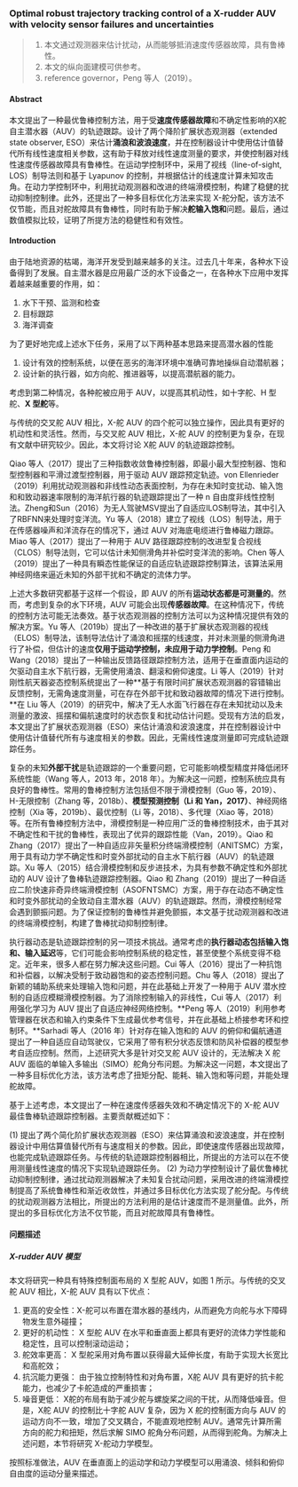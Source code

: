 ### Optimal robust trajectory tracking control of a X-rudder AUV with velocity sensor failures and uncertainties

>1. 本文通过观测器来估计扰动，从而能够抵消速度传感器故障，具有鲁棒性。
>2. 本文的纵向面建模可供参考。
>3. reference governor，Peng 等人（2019）。
>







#### Abstract

本文提出了一种最优鲁棒控制方法，用于受**速度传感器故障**和不确定性影响的X舵自主潜水器（AUV）的轨迹跟踪。设计了两个降阶扩展状态观测器（extended state observer, ESO）来估计**涌浪和波浪速度**，并在控制器设计中使用估计值替代所有线性速度相关参数，这有助于释放对线性速度测量的要求，并使控制器对线性速度传感器故障具有鲁棒性。在运动学控制环中，采用了视线（line-of-sight, LOS）制导法则和基于 Lyapunov 的控制，并根据估计的线速度计算未知攻击角。在动力学控制环中，利用扰动观测器和改进的终端滑模控制，构建了稳健的扰动抑制控制律。此外，还提出了一种多目标优化方法来实现 X-舵分配，该方法不仅节能，而且对舵故障具有鲁棒性，同时有助于解决**舵输入饱和**问题。最后，通过数值模拟比较，证明了所提方法的稳健性和有效性。



#### Introduction

由于陆地资源的枯竭，海洋开发受到越来越多的关注。过去几十年来，各种水下设备得到了发展。自主潜水器是应用最广泛的水下设备之一，在各种水下应用中发挥着越来越重要的作用，如：

1. 水下干预、监测和检查
2. 目标跟踪
3. 海洋调查

为了更好地完成上述水下任务，采用了以下两种基本思路来提高潜水器的性能
1) 设计有效的控制系统，以便在恶劣的海洋环境中准确可靠地操纵自动潜航器；
1) 设计新的执行器，如方向舵、推进器等，以提高潜航器的能力。

考虑到第二种情况，各种舵被应用于 AUV，以提高其机动性，如十字舵、H 型舵、**X 型舵**等。

与传统的交叉舵 AUV 相比，X-舵 AUV 的四个舵可以独立操作，因此具有更好的机动性和灵活性。然而，与交叉舵 AUV 相比，X-舵 AUV 的控制更为复杂，在现有文献中研究较少。因此，本文将讨论 X舵 AUV 的轨迹跟踪控制。



Qiao 等人（2017）提出了三种指数收敛鲁棒控制器，即最小最大型控制器、饱和型控制器和平滑过渡型控制器，用于驱动 AUV 跟踪预定轨迹。von Ellenrieder（2019）利用扰动观测器和非线性动态表面控制，为存在未知时变扰动、输入饱和和致动器速率限制的海洋航行器的轨迹跟踪提出了一种 n 自由度非线性控制法。Zheng和Sun（2016）为无人驾驶MSV提出了自适应ILOS制导法，其中引入了RBFNN来处理时变洋流。Yu 等人（2018）建立了视线（LOS）制导法，用于在传感器噪声和洋流存在的情况下，通过 AUV 对海底电缆进行鲁棒磁力跟踪。Miao 等人（2017）提出了一种用于 AUV 路径跟踪控制的改进型复合视线（CLOS）制导法则，它可以估计未知侧滑角并补偿时变洋流的影响。Chen 等人（2019）提出了一种具有瞬态性能保证的自适应轨迹跟踪控制算法，该算法采用神经网络来逼近未知的外部干扰和不确定的流体力学。

上述大多数研究都基于这样一个假设，即 AUV 的所有**运动状态都是可测量的**。然而，考虑到复杂的水下环境，AUV 可能会出现**传感器故障**。在这种情况下，传统的控制方法可能无法奏效。基于状态观测器的控制方法可以为这种情况提供有效的解决方案。Yu 等人（2019b）提出了一种改进的基于扩展状态观测器的视线（ELOS）制导法，该制导法估计了涌浪和摇摆的线速度，并对未测量的侧滑角进行了补偿，但估计的速度**仅用于运动学控制，未应用于动力学控制**。Peng 和 Wang（2018）提出了一种输出反馈路径跟踪控制方法，适用于在垂直面内运动的欠驱动自主水下航行器，无需使用涌浪、翻滚和俯仰速度。Li 等人（2019）针对刚性航天器姿态控制系统提出了一种**基于有限时间扩展状态观测器的容错输出反馈控制，无需角速度测量，可在存在外部干扰和致动器故障的情况下进行控制。**在 Liu 等人（2019）的研究中，解决了无人水面飞行器在存在未知扰动以及未测量的激波、摇摆和偏航速度时的状态恢复和扰动估计问题。受现有方法的启发，本文提出了扩展状态观测器（ESO）来估计涌浪和波浪速度，并在控制器设计中使用估计值替代所有与速度相关的参数。因此，无需线性速度测量即可完成轨迹跟踪任务。

复杂的未知**外部干扰**是轨迹跟踪的一个重要问题，它可能影响模型精度并降低闭环系统性能（Wang 等人，2013 年，2018 年）。为解决这一问题，控制系统应具有良好的鲁棒性。常用的鲁棒控制方法包括但不限于滑模控制（Guo 等，2019）、H-无限控制（Zhang 等，2018b）、**模型预测控制（Li 和 Yan，2017）**、神经网络控制（Xia 等，2019b）、最优控制（Li 等，2018）、多代理（Xiao 等，2018）等。在所有鲁棒控制方法中，滑模控制是一种应用广泛的鲁棒控制技术，由于其对不确定性和干扰的鲁棒性，表现出了优异的跟踪性能（Van，2019）。Qiao 和 Zhang（2017）提出了一种自适应非矢量积分终端滑模控制（ANITSMC）方案，用于具有动力学不确定性和时变外部扰动的自主水下航行器（AUV）的轨迹跟踪。Xu 等人（2015）结合滑模控制和反步进技术，为具有参数不确定性和外部扰动的 AUV 设计了鲁棒轨迹跟踪控制器。Qiao 和 Zhang（2019）提出了一种自适应二阶快速非奇异终端滑模控制（ASOFNTSMC）方案，用于存在动态不确定性和时变外部扰动的全致动自主潜水器（AUV）的轨迹跟踪。然而，滑模控制经常会遇到颤振问题。为了保证控制的鲁棒性并避免颤振，本文基于扰动观测器和改进的终端滑模控制，构建了鲁棒扰动抑制控制律。

执行器动态是轨迹跟踪控制的另一项技术挑战。通常考虑的**执行器动态包括输入饱和、输入延迟**等，它们可能会影响控制系统的稳定性，甚至使整个系统变得不稳定。近年来，很多人都在努力解决这些问题。Cui 等人（2016）提出了一种抗饱和补偿器，以解决受制于致动器饱和的姿态控制问题。Chu 等人（2018）提出了新颖的辅助系统来处理输入饱和问题，并在此基础上开发了一种用于 AUV 潜水控制的自适应模糊滑模控制器。为了消除控制输入的非线性，Cui 等人（2017）利用强化学习为 AUV 提出了自适应神经网络控制。**Peng 等人（2019）利用参考管理器在状态和输入约束条件下生成最优参考信号，并在此基础上桥接参考环和控制环。**Sarhadi 等人（2016 年）针对存在输入饱和的 AUV 的俯仰和偏航通道提出了一种自适应自动驾驶仪，它采用了带有积分状态反馈和防风补偿器的模型参考自适应控制。然而，上述研究大多是针对交叉舵 AUV 设计的，无法解决 X 舵 AUV 面临的单输入多输出（SIMO）舵角分布问题。为解决这一问题，本文提出了一种多目标优化方法，该方法考虑了扭矩分配、能耗、输入饱和等问题，并能处理舵故障。

基于上述考虑，本文提出了一种在速度传感器失效和不确定情况下的 X-舵 AUV 最佳鲁棒轨迹跟踪控制器。主要贡献概述如下：

(1) 提出了两个简化阶扩展状态观测器（ESO）来估算涌浪和波浪速度，并在控制器设计中用估算值替代所有与速度相关的参数。因此，即使速度传感器出现故障，也能完成轨迹跟踪任务。与传统的轨迹跟踪控制器相比，所提出的方法可以在不使用测量线性速度的情况下实现轨迹跟踪任务。
(2) 为动力学控制设计了最优鲁棒扰动抑制控制律，通过扰动观测器解决了未知复合扰动问题，采用改进的终端滑模控制提高了系统鲁棒性和渐近收敛性，并通过多目标优化方法实现了舵分配。与传统的扰动观测器方法相比，所提出的方法利用的是估计速度而不是测量值。此外，所提出的多目标优化方法不仅节能，而且对舵故障具有鲁棒性。



#### 问题描述

##### X-rudder AUV 模型

本文将研究一种具有特殊控制面布局的 X 型舵 AUV，如图 1 所示。与传统的交叉舵 AUV 相比，X-舵 AUV 具有以下优点：

1. 更高的安全性：X-舵可以布置在潜水器的基线内，从而避免方向舵与水下障碍物发生意外碰撞；
2. 更好的机动性： X 型舵 AUV 在水平和垂直面上都具有更好的流体力学性能和稳定性，且可以控制滚动运动；
3. 舵效率更高： X 型舵采用对角布置以获得最大延伸长度，有助于实现大长宽比和高舵效； 
4. 抗沉能力更强： 由于独立控制特性和对角布置，X舵 AUV 具有更好的抗卡舵能力，也减少了卡舵造成的严重损害；
5. 噪音更低： X舵的布局有助于减少舵与螺旋桨之间的干扰，从而降低噪音。但是，X舵 AUV 的控制比十字舵 AUV 复杂，因为 X 舵的控制面方向与 AUV 的运动方向不一致，增加了交叉耦合，不能直观地控制 AUV。通常先计算所需方向的舵力和扭矩，然后求解 SIMO 舵角分布问题，从而得到舵角。为解决上述问题，本节将研究 X-舵动力学模型。

按照标准做法，AUV 在垂直面上的运动学和动力学模型可以用涌浪、倾斜和俯仰自由度的运动分量来描述。